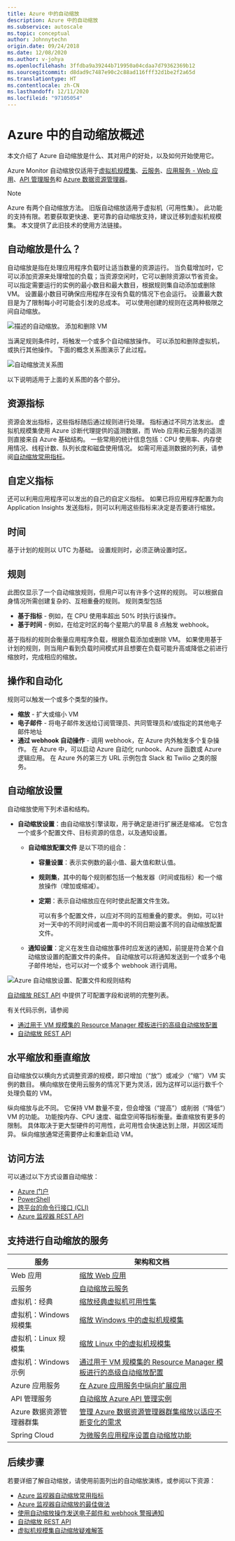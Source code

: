 ```yaml
---
title: Azure 中的自动缩放
description: Azure 中的自动缩放
ms.subservice: autoscale
ms.topic: conceptual
author: Johnnytechn
origin.date: 09/24/2018
ms.date: 12/08/2020
ms.author: v-johya
ms.openlocfilehash: 3ffdba9a39244b719950a04cdaa7d79362369b12
ms.sourcegitcommit: d8dad9c7487e90c2c88ad116fff32d1be2f2a65d
ms.translationtype: HT
ms.contentlocale: zh-CN
ms.lasthandoff: 12/11/2020
ms.locfileid: "97105054"
---
```

# <a name="overview-of-autoscale-in-azure"></a>Azure 中的自动缩放概述
本文介绍了 Azure 自动缩放是什么、其对用户的好处，以及如何开始使用它。  

Azure Monitor 自动缩放仅适用于[虚拟机规模集](https://www.azure.cn/home/features/virtual-machine-scale-sets/)、[云服务](https://www.azure.cn/home/features/cloud-services/)、[应用服务 - Web 应用](https://www.azure.cn/home/features/app-service/web/)、[API 管理服务](../../api-management/api-management-key-concepts.md)和 [Azure 数据资源管理器](/data-explorer/)。

> [!NOTE]
> Azure 有两个自动缩放方法。 旧版自动缩放适用于虚拟机（可用性集）。 此功能的支持有限。若要获取更快速、更可靠的自动缩放支持，建议迁移到虚拟机规模集。 本文提供了此旧技术的使用方法链接。  
>

## <a name="what-is-autoscale"></a>自动缩放是什么？
自动缩放是指在处理应用程序负载时让适当数量的资源运行。 当负载增加时，它可以添加资源来处理增加的负载；当资源空闲时，它可以删除资源以节省资金。 可以指定需要运行的实例的最小数目和最大数目，根据规则集自动添加或删除 VM。 设置最小数目可确保应用程序在没有负载的情况下也会运行。 设置最大数目是为了限制每小时可能会引发的总成本。 可以使用创建的规则在这两种极限之间自动缩放。

 ![描述的自动缩放。 添加和删除 VM](./media/autoscale-overview/AutoscaleConcept.png)

当满足规则条件时，将触发一个或多个自动缩放操作。 可以添加和删除虚拟机，或执行其他操作。 下面的概念关系图演示了此过程。  

 ![自动缩放流关系图](./media/autoscale-overview/Autoscale_Overview_v4.png)

以下说明适用于上面的关系图的各个部分。   

## <a name="resource-metrics"></a>资源指标
资源会发出指标，这些指标随后通过规则进行处理。 指标通过不同方法发出。
虚拟机规模集使用 Azure 诊断代理提供的遥测数据，而 Web 应用和云服务的遥测则直接来自 Azure 基础结构。 一些常用的统计信息包括：CPU 使用率、内存使用情况、线程计数、队列长度和磁盘使用情况。 如需可用遥测数据的列表，请参阅[自动缩放常用指标](autoscale-common-metrics.md)。

## <a name="custom-metrics"></a>自定义指标
还可以利用应用程序可以发出的自己的自定义指标。 如果已将应用程序配置为向 Application Insights 发送指标，则可以利用这些指标来决定是否要进行缩放。

## <a name="time"></a>时间
基于计划的规则以 UTC 为基础。 设置规则时，必须正确设置时区。  

## <a name="rules"></a>规则
此图仅显示了一个自动缩放规则，但用户可以有许多个这样的规则。 可以根据自身情况所需创建复杂的、互相重叠的规则。  规则类型包括  

* **基于指标** - 例如，在 CPU 使用率超出 50% 时执行该操作。
* **基于时间** - 例如，在给定时区的每个星期六的早晨 8 点触发 webhook。

基于指标的规则会衡量应用程序负载，根据负载添加或删除 VM。 如果使用基于计划的规则，则当用户看到负载时间模式并且想要在负载可能升高或降低之前进行缩放时，完成相应的缩放。  

## <a name="actions-and-automation"></a>操作和自动化
规则可以触发一个或多个类型的操作。

* **缩放** - 扩大或缩小 VM
* **电子邮件** - 将电子邮件发送给订阅管理员、共同管理员和/或指定的其他电子邮件地址
* **通过 webhook 自动操作** - 调用 webhook，在 Azure 内外触发多个复杂操作。 在 Azure 中，可以启动 Azure 自动化 runbook、Azure 函数或 Azure 逻辑应用。 在 Azure 外的第三方 URL 示例包含 Slack 和 Twilio 之类的服务。

## <a name="autoscale-settings"></a>自动缩放设置
自动缩放使用下列术语和结构。

- **自动缩放设置**：由自动缩放引擎读取，用于确定是进行扩展还是缩减。 它包含一个或多个配置文件、目标资源的信息，以及通知设置。

  - **自动缩放配置文件** 是以下项的组合：

    - **容量设置**：表示实例数的最小值、最大值和默认值。
    - **规则集**，其中的每个规则都包括一个触发器（时间或指标）和一个缩放操作（增加或缩减）。
    - **定期**：表示自动缩放应在何时使此配置文件生效。

      可以有多个配置文件，以应对不同的互相重叠的要求。 例如，可以针对一天中的不同时间或者一周中的不同日期设置不同的自动缩放配置文件。

  - **通知设置**：定义在发生自动缩放事件时应发送的通知，前提是符合某个自动缩放设置的配置文件的条件。 自动缩放可以将通知发送到一个或多个电子邮件地址，也可以对一个或多个 webhook 进行调用。


![Azure 自动缩放设置、配置文件和规则结构](./media/autoscale-overview/AzureResourceManagerRuleStructure3.png)

[自动缩放 REST API](https://docs.microsoft.com/rest/api/monitor/autoscalesettings) 中提供了可配置字段和说明的完整列表。

有关代码示例，请参阅

* [通过用于 VM 规模集的 Resource Manager 模板进行的高级自动缩放配置](autoscale-virtual-machine-scale-sets.md)  
* [自动缩放 REST API](https://docs.microsoft.com/rest/api/monitor/autoscalesettings)

## <a name="horizontal-vs-vertical-scaling"></a>水平缩放和垂直缩放
自动缩放仅以横向方式调整资源的规模，即只增加（“放”）或减少（“缩”）VM 实例的数目。  横向缩放在使用云服务的情况下更为灵活，因为这样可以运行数千个处理负载的 VM。

纵向缩放与此不同。 它保持 VM 数量不变，但会增强（“提高”）或削弱（“降低”）VM 的功能。 功能按内存、CPU 速度、磁盘空间等指标衡量。垂直缩放有更多的限制。 具体取决于更大型硬件的可用性，此可用性会快速达到上限，并因区域而异。 纵向缩放通常还需要停止和重新启动 VM。

## <a name="methods-of-access"></a>访问方法
可以通过以下方式设置自动缩放：

* [Azure 门户](autoscale-get-started.md)
* [PowerShell](../samples/powershell-samples.md#create-and-manage-autoscale-settings)
* [跨平台的命令行接口 (CLI)](../samples/cli-samples.md#autoscale)
* [Azure 监视器 REST API](https://docs.microsoft.com/rest/api/monitor/autoscalesettings)

## <a name="supported-services-for-autoscale"></a>支持进行自动缩放的服务
| 服务 | 架构和文档 |
| --- | --- |
| Web 应用 |[缩放 Web 应用](autoscale-get-started.md) |
| 云服务 |[自动缩放云服务](../../cloud-services/cloud-services-how-to-scale-portal.md) |
| 虚拟机：经典 |[缩放经典虚拟机可用性集](https://docs.microsoft.com/archive/blogs/kaevans/autoscaling-azurevirtual-machines) |
| 虚拟机：Windows 规模集 |[缩放 Windows 中的虚拟机规模集](../../virtual-machine-scale-sets/tutorial-autoscale-powershell.md) |
| 虚拟机：Linux 规模集 |[缩放 Linux 中的虚拟机规模集](../../virtual-machine-scale-sets/tutorial-autoscale-cli.md) |
| 虚拟机：Windows 示例 |[通过用于 VM 规模集的 Resource Manager 模板进行的高级自动缩放配置](autoscale-virtual-machine-scale-sets.md) |
| Azure 应用服务 |[在 Azure 应用服务中纵向扩展应用](../../app-service/manage-scale-up.md)|
| API 管理服务|[自动缩放 Azure API 管理实例](../../api-management/api-management-howto-autoscale.md)
| Azure 数据资源管理器群集|[管理 Azure 数据资源管理器群集缩放以适应不断变化的需求](/data-explorer/manage-cluster-horizontal-scaling)|
| Spring Cloud |[为微服务应用程序设置自动缩放功能](../../spring-cloud/spring-cloud-tutorial-setup-autoscale.md)|

## <a name="next-steps"></a>后续步骤
若要详细了解自动缩放，请使用前面列出的自动缩放演练，或参阅以下资源：

* [Azure 监视器自动缩放常用指标](autoscale-common-metrics.md)
* [Azure 监视器自动缩放的最佳做法](autoscale-best-practices.md)
* [使用自动缩放操作发送电子邮件和 webhook 警报通知](autoscale-webhook-email.md)
* [自动缩放 REST API](https://docs.microsoft.com/rest/api/monitor/autoscalesettings)
* [虚拟机规模集自动缩放疑难解答](../../virtual-machine-scale-sets/virtual-machine-scale-sets-troubleshoot.md)

